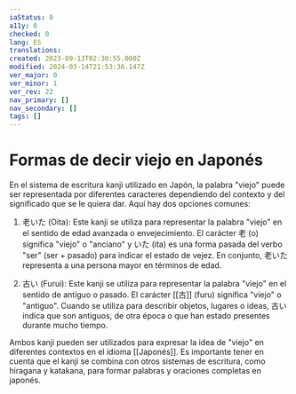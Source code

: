 ```yaml
---
iaStatus: 0
a11y: 0
checked: 0
lang: ES
translations: 
created: 2023-09-13T02:30:55.000Z
modified: 2024-03-14T21:53:36.147Z
ver_major: 0
ver_minor: 1
ver_rev: 22
nav_primary: []
nav_secondary: []
tags: []
---
```

# Formas de decir viejo en Japonés

En el sistema de escritura kanji utilizado en Japón, la palabra "viejo" puede ser representada por diferentes caracteres dependiendo del contexto y del significado que se le quiera dar. Aquí hay dos opciones comunes:

1.  老いた (Oita): Este kanji se utiliza para representar la palabra "viejo" en el sentido de edad avanzada o envejecimiento. El carácter 老 (o) significa "viejo" o "anciano" y いた (ita) es una forma pasada del verbo "ser" (ser + pasado) para indicar el estado de vejez. En conjunto, 老いた representa a una persona mayor en términos de edad.
    
2.  古い (Furui): Este kanji se utiliza para representar la palabra "viejo" en el sentido de antiguo o pasado. El carácter [[古]] (furu) significa "viejo" o "antiguo". Cuando se utiliza para describir objetos, lugares o ideas, 古い indica que son antiguos, de otra época o que han estado presentes durante mucho tiempo.
    

Ambos kanji pueden ser utilizados para expresar la idea de "viejo" en diferentes contextos en el idioma [[Japonés]]. Es importante tener en cuenta que el kanji se combina con otros sistemas de escritura, como hiragana y katakana, para formar palabras y oraciones completas en japonés.
